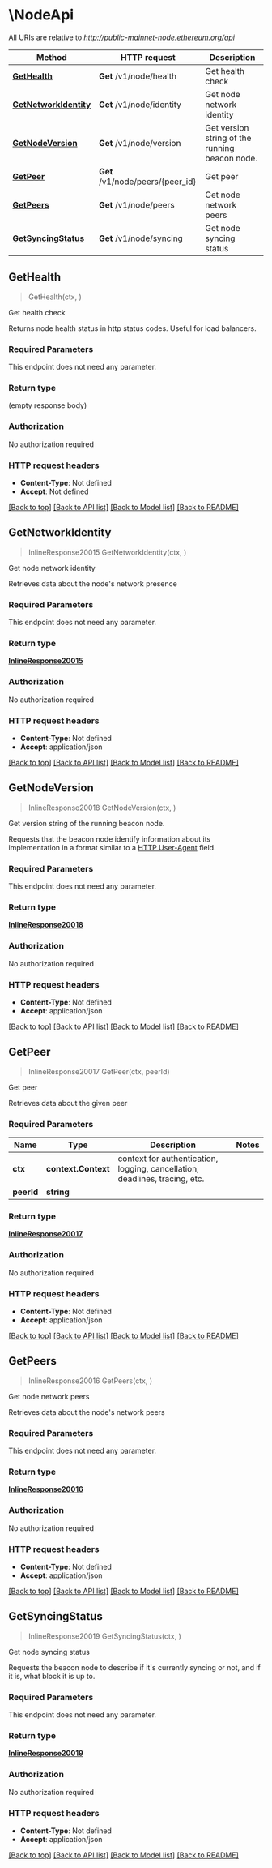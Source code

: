 # \NodeApi

All URIs are relative to *http://public-mainnet-node.ethereum.org/api*

Method | HTTP request | Description
------------- | ------------- | -------------
[**GetHealth**](NodeApi.md#GetHealth) | **Get** /v1/node/health | Get health check
[**GetNetworkIdentity**](NodeApi.md#GetNetworkIdentity) | **Get** /v1/node/identity | Get node network identity
[**GetNodeVersion**](NodeApi.md#GetNodeVersion) | **Get** /v1/node/version | Get version string of the running beacon node.
[**GetPeer**](NodeApi.md#GetPeer) | **Get** /v1/node/peers/{peer_id} | Get peer
[**GetPeers**](NodeApi.md#GetPeers) | **Get** /v1/node/peers | Get node network peers
[**GetSyncingStatus**](NodeApi.md#GetSyncingStatus) | **Get** /v1/node/syncing | Get node syncing status



## GetHealth

> GetHealth(ctx, )

Get health check

Returns node health status in http status codes. Useful for load balancers.

### Required Parameters

This endpoint does not need any parameter.

### Return type

 (empty response body)

### Authorization

No authorization required

### HTTP request headers

- **Content-Type**: Not defined
- **Accept**: Not defined

[[Back to top]](#) [[Back to API list]](../README.md#documentation-for-api-endpoints)
[[Back to Model list]](../README.md#documentation-for-models)
[[Back to README]](../README.md)


## GetNetworkIdentity

> InlineResponse20015 GetNetworkIdentity(ctx, )

Get node network identity

Retrieves data about the node's network presence

### Required Parameters

This endpoint does not need any parameter.

### Return type

[**InlineResponse20015**](inline_response_200_15.md)

### Authorization

No authorization required

### HTTP request headers

- **Content-Type**: Not defined
- **Accept**: application/json

[[Back to top]](#) [[Back to API list]](../README.md#documentation-for-api-endpoints)
[[Back to Model list]](../README.md#documentation-for-models)
[[Back to README]](../README.md)


## GetNodeVersion

> InlineResponse20018 GetNodeVersion(ctx, )

Get version string of the running beacon node.

Requests that the beacon node identify information about its implementation in a format similar to a  [HTTP User-Agent](https://tools.ietf.org/html/rfc7231#section-5.5.3) field.

### Required Parameters

This endpoint does not need any parameter.

### Return type

[**InlineResponse20018**](inline_response_200_18.md)

### Authorization

No authorization required

### HTTP request headers

- **Content-Type**: Not defined
- **Accept**: application/json

[[Back to top]](#) [[Back to API list]](../README.md#documentation-for-api-endpoints)
[[Back to Model list]](../README.md#documentation-for-models)
[[Back to README]](../README.md)


## GetPeer

> InlineResponse20017 GetPeer(ctx, peerId)

Get peer

Retrieves data about the given peer

### Required Parameters


Name | Type | Description  | Notes
------------- | ------------- | ------------- | -------------
**ctx** | **context.Context** | context for authentication, logging, cancellation, deadlines, tracing, etc.
**peerId** | **string**|  | 

### Return type

[**InlineResponse20017**](inline_response_200_17.md)

### Authorization

No authorization required

### HTTP request headers

- **Content-Type**: Not defined
- **Accept**: application/json

[[Back to top]](#) [[Back to API list]](../README.md#documentation-for-api-endpoints)
[[Back to Model list]](../README.md#documentation-for-models)
[[Back to README]](../README.md)


## GetPeers

> InlineResponse20016 GetPeers(ctx, )

Get node network peers

Retrieves data about the node's network peers

### Required Parameters

This endpoint does not need any parameter.

### Return type

[**InlineResponse20016**](inline_response_200_16.md)

### Authorization

No authorization required

### HTTP request headers

- **Content-Type**: Not defined
- **Accept**: application/json

[[Back to top]](#) [[Back to API list]](../README.md#documentation-for-api-endpoints)
[[Back to Model list]](../README.md#documentation-for-models)
[[Back to README]](../README.md)


## GetSyncingStatus

> InlineResponse20019 GetSyncingStatus(ctx, )

Get node syncing status

Requests the beacon node to describe if it's currently syncing or not, and if it is, what block it is up to.

### Required Parameters

This endpoint does not need any parameter.

### Return type

[**InlineResponse20019**](inline_response_200_19.md)

### Authorization

No authorization required

### HTTP request headers

- **Content-Type**: Not defined
- **Accept**: application/json

[[Back to top]](#) [[Back to API list]](../README.md#documentation-for-api-endpoints)
[[Back to Model list]](../README.md#documentation-for-models)
[[Back to README]](../README.md)

